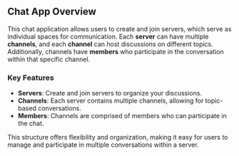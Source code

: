 ## Chat App Overview

This chat application allows users to create and join servers, which serve as individual spaces for communication. Each **server** can have multiple **channels**, and each **channel** can host discussions on different topics. Additionally, channels have **members** who participate in the conversation within that specific channel.

### Key Features
- **Servers**: Create and join servers to organize your discussions.
- **Channels**: Each server contains multiple channels, allowing for topic-based conversations.
- **Members**: Channels are comprised of members who can participate in the chat.

This structure offers flexibility and organization, making it easy for users to manage and participate in multiple conversations within a server.
